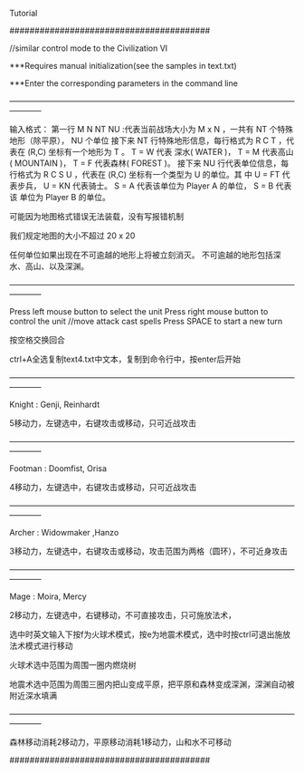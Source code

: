 Tutorial

########################################

//similar control mode to the Civilization VI

***Requires manual initialization(see the samples in text.txt)

***Enter the corresponding parameters in the command line


————————————————————————————————————————

输入格式：
  第一行 M N NT NU :代表当前战场大小为 M x N ，一共有 NT 个特殊地形（除平原）， NU 个单位
  接下来 NT 行特殊地形信息，每行格式为 R C T ，代表在 (R,C) 坐标有一个地形为 T 。 T = W 代表
  深水( WATER )， T = M 代表高山( MOUNTAIN )， T = F 代表森林( FOREST )。
  接下来 NU 行代表单位信息，每行格式为 R C S U ，代表在 (R,C) 坐标有一个类型为 U 的单位。其
  中 U = FT 代表步兵， U = KN 代表骑士。 S = A 代表该单位为 Player A 的单位， S = B 代表该
  单位为 Player B 的单位。
  
可能因为地图格式错误无法装载，没有写报错机制

我们规定地图的大小不超过 20 x 20

任何单位如果出现在不可逾越的地形上将被立刻消灭。 不可逾越的地形包括深水、高山、以及深渊。


————————————————————————————————————————


Press left mouse button to select the unit
Press right mouse button to control the unit //move		attack		cast spells
Press SPACE to start a new turn

按空格交换回合

ctrl+A全选复制text4.txt中文本，复制到命令行中，按enter后开始


————————————————————————————————————————



Knight : Genji, Reinhardt

  5移动力，左键选中，右键攻击或移动，只可近战攻击


————————————————————————————————————————
  

Footman : Doomfist, Orisa

  4移动力，左键选中，右键攻击或移动，只可近战攻击


————————————————————————————————————————

  

Archer : Widowmaker ,Hanzo

  3移动力，左键选中，右键攻击或移动，攻击范围为两格（圆环），不可近身攻击



————————————————————————————————————————
  

Mage : Moira, Mercy

  2移动力，左键选中，右键移动，不可直接攻击，只可施放法术，
  
  选中时英文输入下按f为火球术模式，按e为地震术模式，选中时按ctrl可退出施放法术模式进行移动
  
  火球术选中范围为周围一圈内燃烧树
  
  地震术选中范围为周围三圈内把山变成平原，把平原和森林变成深渊，深渊自动被附近深水填满
  
  ————————————————————————————————————————

森林移动消耗2移动力，平原移动消耗1移动力，山和水不可移动

########################################
